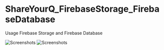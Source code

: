 # ShareYourQ_FirebaseStorage_FirebaseDatabase

Usage Firebase Storage and Firebase Database

![Screenshots](https://user-images.githubusercontent.com/24847947/54752592-bc4de800-4bef-11e9-974f-9548382c545c.png)
![Screenshots](https://user-images.githubusercontent.com/24847947/54752594-bf48d880-4bef-11e9-9346-cc6748f1872f.png)


